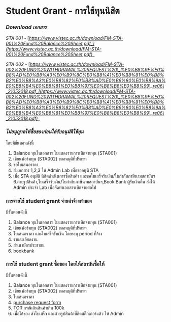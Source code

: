 # Student Grant - การใช้ทุนนิสิต

### _Download เอกสาร_

_STA 001 -_ [_https://www.vistec.ac.th/download/FM-STA-001%20Fund%20Balance%20Sheet.pdf_](https://www.vistec.ac.th/download/FM-STA-001%20Fund%20Balance%20Sheet.pdf)__

_STA 002 -_ [_https://www.vistec.ac.th/download/FM-STA-002%20FUND%20WITHDRAWAL%20REQUEST%20\_%E0%B8%9F%E0%B8%AD%E0%B8%A3%E0%B9%8C%E0%B8%A1%E0%B8%81%E0%B8%B2%E0%B8%A3%E0%B8%82%E0%B8%AD%E0%B9%80%E0%B8%9A%E0%B8%B4%E0%B8%81%E0%B8%97%E0%B8%B8%E0%B8%99\_re06\_21052018.pdf_](https://www.vistec.ac.th/download/FM-STA-002%20FUND%20WITHDRAWAL%20REQUEST%20\_%E0%B8%9F%E0%B8%AD%E0%B8%A3%E0%B9%8C%E0%B8%A1%E0%B8%81%E0%B8%B2%E0%B8%A3%E0%B8%82%E0%B8%AD%E0%B9%80%E0%B8%9A%E0%B8%B4%E0%B8%81%E0%B8%97%E0%B8%B8%E0%B8%99\_re06\_21052018.pdf)__

###

### _ไม่อนุญาตให้ซื้อของก่อนได้รับอนุมัติใช้ทุน_

โดยมีขั้นตอนดังนี้

1. Balance ทุนในเอกสาร ใบแสดงรายการเบิกจ่ายทุน (STA001)
2. เขียนฟอร์มทุน (STA002) ขออนมุติที่ปรึกษา
3. ขอใบเสนอราคา
4. ส่งเอกสาร 1,2,3 ให้ Admin Lab เพื่อขออนุติ STA
5. เมื่อ STA อนุมัติ นิสิตดำเนินการซื้อสินค้า และขอใบเสร็จรับเงิน/ใบกำกับภาษีนามสถาบันฯ 6.ถ่ายรูปสินค้า,ใบเสร็จรับเงิน/ใบกำกับภาษีนามสถาบันฯ,Book Bank ผู้รับเงินคืน ส่งให้ Admin ประจำ Lab เพื่อจัดทำเอกสารเบิกจ่ายต่อไป

### การจ่ายใช้ student grant จ่ายค่าจ้างทำของ

มีขั้นตอนดังนี้

1. Balance ทุนในเอกสาร ใบแสดงรายการเบิกจ่ายทุน (STA001)
2. เขียนฟอร์มทุน (STA002) ขออนมุติที่ปรึกษา
3. ใบเสนอราคา และใบเสร็จรับเงิน โดยระบุ period ที่จ้าง
4. รายละเอียดงาน
5. สำเนาบัตรประชาชน&#x20;
6. bookbank



### การใช้ student grant ซื้อของ โดยให้สถาบันซื้อให้

มีขั้นตอนดังนี้

1. Balance ทุนในเอกสาร ใบแสดงรายการเบิกจ่ายทุน (STA001)
2. เขียนฟอร์มทุน (STA002) ขออนมุติที่ปรึกษา
3. ใบเสนอราคา
4. [purchase request form](https://vistec-my.sharepoint.com/:x:/g/personal/1830805\_vistec\_ac\_th/EQv5yiCEMqRNqE-50gOsYcMBuYg80sW6-yO9exzPY-YT-Q?e=hxjtqb)
5. TOR กรณีเกินสินค้าเกิน 100k
6. เมื่อได้ของ ส่งใบเสร็จ และถ่ายรูปสินค้าที่ติดสติ๊กเกอร์แล้ว ให้ Admin

